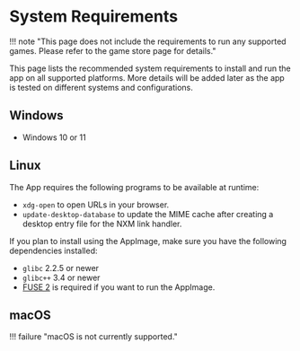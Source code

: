 # System Requirements
!!! note "This page does not include the requirements to run any supported games. Please refer to the game store page for details."

This page lists the recommended system requirements to install and run the app on all supported platforms. More details will be added later as the app is tested on different systems and configurations.

## Windows 

* Windows 10 or 11

## Linux
The App requires the following programs to be available at runtime:

- `xdg-open` to open URLs in your browser.
- `update-desktop-database` to update the MIME cache after creating a desktop entry file for the NXM link handler.

If you plan to install using the AppImage, make sure you have the following dependencies installed:

- `glibc` 2.2.5 or newer
- `glibc++` 3.4 or newer
- [FUSE 2](https://github.com/AppImage/AppImageKit/wiki/FUSE) is required if you want to run the AppImage.

## macOS

!!! failure  "macOS is not currently supported."
